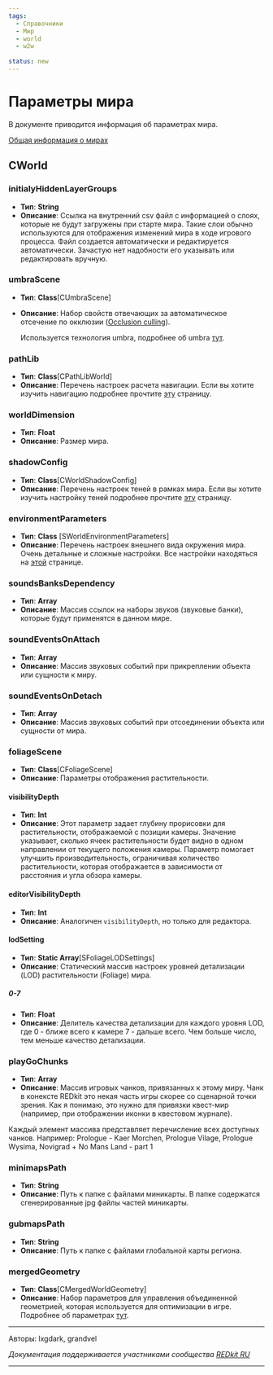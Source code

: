 ```yaml
---
tags:
  - Справочники
  - Мир
  - world
  - w2w
    
status: new
---
```



# Параметры мира

В документе приводится информация об параметрах мира.

[Общая информация о мирах ](../../base/world/world.md)

## CWorld
### initialyHiddenLayerGroups
- **Тип**: **String**
- **Описание**: Ссылка на внутренний csv файл с информацией о слоях, которые не будут загружены при старте мира. 
Такие слои обычно используются для отображения изменений мира в ходе игрового процесса. 
Файл создается автоматически и редактируется автоматически. 
Зачастую нет надобности его указывать или редактировать вручную.

### umbraScene

- **Тип**: **Class**[CUmbraScene]
- **Описание**: Набор свойств отвечающих за автоматическое отсечение по окклюзии ([Occlusion culling](https://docs-unity3d-com.translate.goog/Manual/OcclusionCulling.html?_x_tr_sl=en&_x_tr_tl=ru&_x_tr_hl=ru&_x_tr_pto=wapp)). 

    Используется технология umbra, подробнее об umbra [тут](umbra.md).

### pathLib
- **Тип**: **Class**[CPathLibWorld]
- **Описание**: Перечень настроек расчета навигации. 
Если вы хотите изучить навигацию подробнее прочтите [эту](pathlib.md) страницу.

### worldDimension
- **Тип**: **Float**
- **Описание**: Размер мира.

### shadowConfig
- **Тип**: **Class**[CWorldShadowConfig]
- **Описание**: Перечень настроек теней в рамках мира. 
Если вы хотите изучить настройку теней подробнее прочтите [эту](shadow_params) страницу.

### environmentParameters
- **Тип**: **Class** [SWorldEnvironmentParameters]
- **Описание**: Перечень настроек внешнего вида окружения мира. Очень детальные и сложные настройки.
Все настройки находяться на [этой](env_params.md) странице.

### soundsBanksDependency
- **Тип**: **Array**
- **Описание**: Массив ссылок на наборы звуков (звуковые банки), которые будут применятся в данном мире.

### soundEventsOnAttach
- **Тип**: **Array**
- **Описание**: Массив звуковых событий при прикреплении объекта или сущности к миру.

### soundEventsOnDetach
- **Тип**: **Array**
- **Описание**: Массив звуковых событий при отсоединении объекта или сущности от мира.

### foliageScene
- **Тип**: **Class**[CFoliageScene]
- **Описание**: Параметры отображения растительности.

#### visibilityDepth
- **Тип**: **Int**
- **Описание**: Этот параметр задает глубину прорисовки для растительности, отображаемой с позиции камеры. 
Значение указывает, сколько ячеек растительности будет видно в одном направлении от текущего положения камеры.
Параметр помогает улучшить производительность, ограничивая количество растительности, 
которая отображается в зависимости от расстояния и угла обзора камеры.

#### editorVisibilityDepth
- **Тип**: **Int**
- **Описание**: Аналогичен `visibilityDepth`, но только для редактора.

#### lodSetting
- **Тип**: **Static Array**[SFoliageLODSettings]
- **Описание**: Статический массив настроек уровней детализации (LOD) растительности (Foliage) мира.

##### 0-7
- **Тип**: **Float**
- **Описание**: Делитель качества детализации для каждого уровня LOD, где 0 - ближе всего к камере 7 - дальше всего.
Чем больше число, тем меньше качество детализации.

### playGoChunks
- **Тип**: **Array**
- **Описание**: Массив игровых чанков, привязанных к этому миру. 
Чанк в конексте REDkit это некая часть игры скорее со сценарной точки зрения. 
Как я понимаю, это нужно для привязки квест-мир 
(например, при отображении иконки в квестовом журнале).

Каждый элемент массива представляет перечисление всех доступных чанков. 
Например: Prologue - Kaer Morchen, Prologue Vilage, Prologue Wysima, 
Novigrad + No Mans Land - part 1

### minimapsPath
- **Тип**: **String**
- **Описание**: Путь к папке с файлами миникарты. В папке содержатся сгенерированные jpg файлы частей миникарты.

### gubmapsPath
- **Тип**: **String**
- **Описание**: Путь к папке с файлами глобальной карты региона.

### mergedGeometry
- **Тип**: **Class**[CMergedWorldGeometry]
- **Описание**: Набор параметров для управления объединенной геометрией, 
которая используется для оптимизации в игре. Подробнее об параметрах [тут](merged_geometry_params.md).

***
Авторы: lxgdark, grandvel

*Документация поддерживается участниками сообщества [REDkit RU](https://discord.gg/kRTEy8KcNa)*
***
